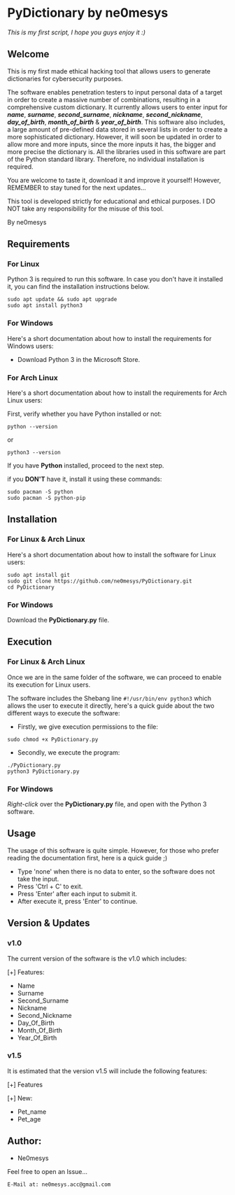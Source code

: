 # PyDictionary by ne0mesys 
*This is my first script, I hope you guys enjoy it :)* 

## Welcome

This is my first made ethical hacking tool that allows users to generate dictionaries for cybersecurity purposes. 

The software enables penetration testers to input personal data of a target in order to create a massive number of combinations, resulting in a comprehensive custom dictionary. It currently allows users to enter input for ***name***, ***surname***, ***second_surname***, ***nickname***, ***second_nickname***, ***day_of_birth***, ***month_of_birth*** & ***year_of_birth***. This software also includes, a large amount of pre-defined data stored in several lists in order to create a more sophisticated dictionary. However, it will soon be updated in order to allow more and more inputs, since the more inputs it has, the bigger and more precise the dictionary is. All the libraries used in this software are part of the Python standard library. Therefore, no individual installation is required. 

You are welcome to taste it, download it and improve it yourself! However, REMEMBER to stay tuned for the next updates... 

This tool is developed strictly for educational and ethical purposes. I DO NOT take any responsibility for the misuse of this tool. 

By ne0mesys

## Requirements

### For Linux 

Python 3 is required to run this software. In case you don't have it installed it, you can find the installation instructions below. 
```
sudo apt update && sudo apt upgrade
sudo apt install python3
 ```

### For Windows 

Here's a short documentation about how to install the requirements for Windows users:

* Download Python 3 in the Microsoft Store.

### For Arch Linux

Here's a short documentation about how to install the requirements for Arch Linux users:

First, verify whether you have Python installed or not: 
```
python --version
```
or 
```
python3 --version
```

If you have **Python** installed, proceed to the next step.

if you **DON'T** have it, install it using these commands:
```
sudo pacman -S python
sudo pacman -S python-pip
```

## Installation 

### For Linux & Arch Linux

Here's a short documentation about how to install the software for Linux users: 
```
sudo apt install git 
sudo git clone https://github.com/ne0mesys/PyDictionary.git
cd PyDictionary
```

### For Windows

Download the **PyDictionary.py** file. 

## Execution

### For Linux & Arch Linux

Once we are in the same folder of the software, we can proceed to enable its execution for Linux users. 

The software includes the Shebang line  ``` #!/usr/bin/env python3 ``` which allows the user to execute it directly, here's a quick guide about the two different ways to execute the software:
* Firstly, we give execution permissions to the file: 
```
sudo chmod +x PyDictionary.py
```
* Secondly, we execute the program:

```
./PyDictionary.py
python3 PyDictionary.py
```

### For Windows

*Right-click* over the **PyDictionary.py** file, and open with the Python 3 software. 


## Usage 

The usage of this software is quite simple. However, for those who prefer reading the documentation first, here is a quick guide ;)

* Type 'none' when there is no data to enter, so the software does not take the input. 
* Press 'Ctrl + C' to exit. 
* Press 'Enter' after each input to submit it.
* After execute it, press 'Enter' to continue.

## Version & Updates

### v1.0 
The current version of the software is the v1.0 which includes:

[+] Features: 
  * Name
  * Surname
  * Second_Surname
  * Nickname
  * Second_Nickname
  * Day_Of_Birth
  * Month_Of_Birth
  * Year_Of_Birth

### v1.5 
It is estimated that the version v1.5 will include the following features:

[+] Features

[+] New:
  * Pet_name
  * Pet_age


## Author:

* Ne0mesys

Feel free to open an Issue...
```
E-Mail at: ne0mesys.acc@gmail.com
```
